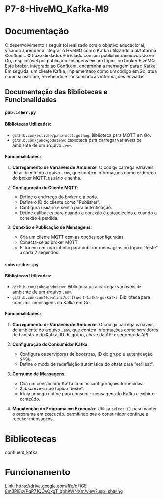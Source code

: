 # P7-8-HiveMQ_Kafka-M9

# Documentação

O desenvolvimento a seguir foi realizado com o objetivo educacional, visando aprender a integrar o HiveMQ com o Kafka utilizando a plataforma Confluent. O fluxo de dados é iniciado com um publisher desenvolvido em Go, responsável por publicar mensagens em um tópico no broker HiveMQ. Este broker, integrado ao Confluent, encaminha a mensagem para o Kafka. Em seguida, um cliente Kafka, implementado como um código em Go, atua como subscriber, recebendo e consumindo as informações enviadas.

## Documentação das Bibliotecas e Funcionalidades

### `publisher.py`

#### Bibliotecas Utilizadas:

- `github.com/eclipse/paho.mqtt.golang`: Biblioteca para MQTT em Go.
- `github.com/joho/godotenv`: Biblioteca para carregar variáveis de ambiente de um arquivo `.env`.

#### Funcionalidades:

1. **Carregamento de Variáveis de Ambiente**: O código carrega variáveis de ambiente do arquivo `.env`, que contém informações como endereço do broker MQTT, usuário e senha.

2. **Configuração do Cliente MQTT**:
   - Define o endereço do broker e a porta.
   - Define o ID do cliente como "Publisher".
   - Configura usuário e senha para autenticação.
   - Define callbacks para quando a conexão é estabelecida e quando a conexão é perdida.

3. **Conexão e Publicação de Mensagens**:
   - Cria um cliente MQTT com as opções configuradas.
   - Conecta-se ao broker MQTT.
   - Entra em um loop infinito para publicar mensagens no tópico "teste" a cada 2 segundos.

### `subscriber.py`

#### Bibliotecas Utilizadas:

- `github.com/joho/godotenv`: Biblioteca para carregar variáveis de ambiente de um arquivo `.env`.
- `github.com/confluentinc/confluent-kafka-go/kafka`: Biblioteca para consumir mensagens do Kafka em Go.

#### Funcionalidades:

1. **Carregamento de Variáveis de Ambiente**: O código carrega variáveis de ambiente do arquivo `.env`, que contém informações como servidores de bootstrap do Kafka, ID do grupo, chave da API e segredo da API.

2. **Configuração do Consumidor Kafka**:
   - Configura os servidores de bootstrap, ID do grupo e autenticação SASL.
   - Define o modo de redefinição automática do offset para "earliest".

3. **Consumo de Mensagens**:
   - Cria um consumidor Kafka com as configurações fornecidas.
   - Subscreve-se ao tópico "teste".
   - Inicia uma goroutine para consumir mensagens do Kafka e exibir o conteúdo.

4. **Manutenção do Programa em Execução**: Utiliza `select {}` para manter o programa em execução, permitindo que o consumidor continue a receber mensagens.

# Biblicotecas

confluent_kafka

# Funcionamento

Link: https://drive.google.com/file/d/1GE-8m3PiExVPqP71QOVOxgT_qbhKWNXm/view?usp=sharing